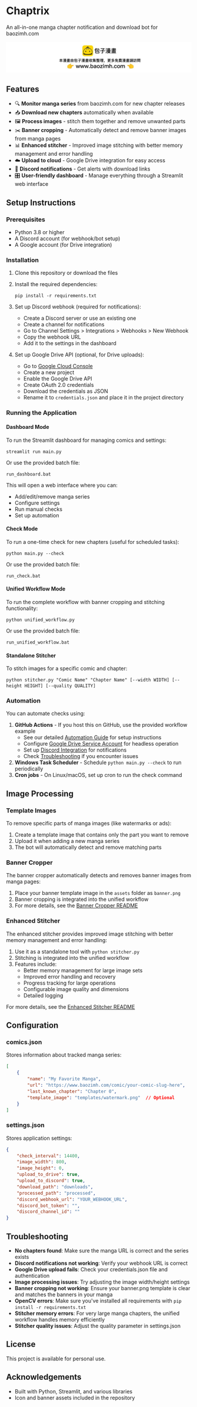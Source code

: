 # Chaptrix

An all-in-one manga chapter notification and download bot for baozimh.com

![Chaptrix Banner](assets/banner.png)

## Features

- 🔍 **Monitor manga series** from baozimh.com for new chapter releases
- 📥 **Download new chapters** automatically when available
- 🖼️ **Process images** - stitch them together and remove unwanted parts
- ✂️ **Banner cropping** - Automatically detect and remove banner images from manga pages
- 📊 **Enhanced stitcher** - Improved image stitching with better memory management and error handling
- ☁️ **Upload to cloud** - Google Drive integration for easy access
- 🤖 **Discord notifications** - Get alerts with download links
- 🎛️ **User-friendly dashboard** - Manage everything through a Streamlit web interface

## Setup Instructions

### Prerequisites

- Python 3.8 or higher
- A Discord account (for webhook/bot setup)
- A Google account (for Drive integration)

### Installation

1. Clone this repository or download the files

2. Install the required dependencies:
   ```
   pip install -r requirements.txt
   ```

3. Set up Discord webhook (required for notifications):
   - Create a Discord server or use an existing one
   - Create a channel for notifications
   - Go to Channel Settings > Integrations > Webhooks > New Webhook
   - Copy the webhook URL
   - Add it to the settings in the dashboard

4. Set up Google Drive API (optional, for Drive uploads):
   - Go to [Google Cloud Console](https://console.cloud.google.com/)
   - Create a new project
   - Enable the Google Drive API
   - Create OAuth 2.0 credentials
   - Download the credentials as JSON
   - Rename it to `credentials.json` and place it in the project directory

### Running the Application

#### Dashboard Mode

To run the Streamlit dashboard for managing comics and settings:

```
streamlit run main.py
```

Or use the provided batch file:

```
run_dashboard.bat
```

This will open a web interface where you can:
- Add/edit/remove manga series
- Configure settings
- Run manual checks
- Set up automation

#### Check Mode

To run a one-time check for new chapters (useful for scheduled tasks):

```
python main.py --check
```

Or use the provided batch file:

```
run_check.bat
```

#### Unified Workflow Mode

To run the complete workflow with banner cropping and stitching functionality:

```
python unified_workflow.py
```

Or use the provided batch file:

```
run_unified_workflow.bat
```



#### Standalone Stitcher

To stitch images for a specific comic and chapter:

```
python stitcher.py "Comic Name" "Chapter Name" [--width WIDTH] [--height HEIGHT] [--quality QUALITY]
```

### Automation

You can automate checks using:

1. **GitHub Actions** - If you host this on GitHub, use the provided workflow example
   - See our detailed [Automation Guide](AUTOMATION.md) for setup instructions
   - Configure [Google Drive Service Account](SERVICE_ACCOUNT_SETUP.md) for headless operation
   - Set up [Discord Integration](DISCORD_SETUP.md) for notifications
   - Check [Troubleshooting](TROUBLESHOOTING.md) if you encounter issues
2. **Windows Task Scheduler** - Schedule `python main.py --check` to run periodically
3. **Cron jobs** - On Linux/macOS, set up cron to run the check command

## Image Processing

### Template Images

To remove specific parts of manga images (like watermarks or ads):

1. Create a template image that contains only the part you want to remove
2. Upload it when adding a new manga series
3. The bot will automatically detect and remove matching parts

### Banner Cropper

The banner cropper automatically detects and removes banner images from manga pages:

1. Place your banner template image in the `assets` folder as `banner.png`
2. Banner cropping is integrated into the unified workflow
3. For more details, see the [Banner Cropper README](BANNER_CROPPER_README.md)

### Enhanced Stitcher

The enhanced stitcher provides improved image stitching with better memory management and error handling:

1. Use it as a standalone tool with `python stitcher.py`
2. Stitching is integrated into the unified workflow
3. Features include:
   - Better memory management for large image sets
   - Improved error handling and recovery
   - Progress tracking for large operations
   - Configurable image quality and dimensions
   - Detailed logging

For more details, see the [Enhanced Stitcher README](STITCHER_README.md)

## Configuration

### comics.json

Stores information about tracked manga series:

```json
[
    {
        "name": "My Favorite Manga",
        "url": "https://www.baozimh.com/comic/your-comic-slug-here",
        "last_known_chapter": "Chapter 0",
        "template_image": "templates/watermark.png"  // Optional
    }
]
```

### settings.json

Stores application settings:

```json
{
    "check_interval": 14400,
    "image_width": 800,
    "image_height": 0,
    "upload_to_drive": true,
    "upload_to_discord": true,
    "download_path": "downloads",
    "processed_path": "processed",
    "discord_webhook_url": "YOUR_WEBHOOK_URL",
    "discord_bot_token": "",
    "discord_channel_id": ""
}
```

## Troubleshooting

- **No chapters found**: Make sure the manga URL is correct and the series exists
- **Discord notifications not working**: Verify your webhook URL is correct
- **Google Drive upload fails**: Check your credentials.json file and authentication
- **Image processing issues**: Try adjusting the image width/height settings
- **Banner cropping not working**: Ensure your banner.png template is clear and matches the banners in your manga
- **OpenCV errors**: Make sure you've installed all requirements with `pip install -r requirements.txt`
- **Stitcher memory errors**: For very large manga chapters, the unified workflow handles memory efficiently
- **Stitcher quality issues**: Adjust the quality parameter in settings.json

## License

This project is available for personal use.

## Acknowledgements

- Built with Python, Streamlit, and various libraries
- Icon and banner assets included in the repository